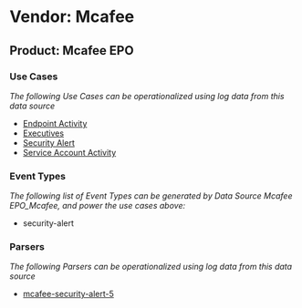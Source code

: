 Vendor: Mcafee
==============
Product: Mcafee EPO
-------------------

### Use Cases

_The following Use Cases can be operationalized using log data from this data source_

* [Endpoint Activity](../UseCases/usecase_endpoint_activity.md)
* [Executives](../UseCases/usecase_executives.md)
* [Security Alert](../UseCases/usecase_security_alert.md)
* [Service Account Activity](../UseCases/usecase_service_account_activity.md)


### Event Types

_The following list of Event Types can be generated by Data Source Mcafee EPO_Mcafee, and power the use cases above:_

- security-alert


### Parsers

_The following Parsers can be operationalized using log data from this data source_

* [mcafee-security-alert-5](../Parsers/parserContent_mcafee-security-alert-5.md)
